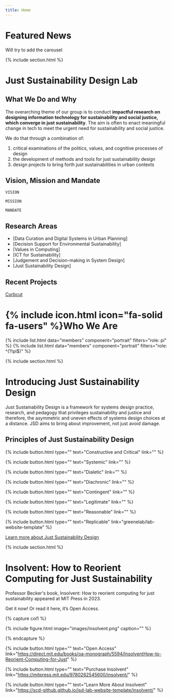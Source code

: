 ```yaml
---
title: Home
---
```


# Featured News

Will try to add the carousel 

{% include section.html %}

# Just Sustainability Design Lab

## What We Do and Why

The overarching theme of our group is to conduct  **impactful research on designing information technology for sustainability and social justice, which converge in just sustainability**. The aim is often to enact meaningful change in tech to meet the urgent need for sustainability and social justice. 

We do that through a combination of:
1. critical examinations of the politics, values, and cognitive processes of design
2. the development of methods and tools for just sustainability design 
3. design projects to bring forth just sustainabilities in urban contexts




## Vision, Mission and Mandate

```
VISION
```

```
MISSION
```

```
MANDATE
```


## Research Areas

- [Data Curation and Digital Systems in Urban Planning]
- [Decision Support for Environmental Sustainability]
- [Values in Computing]
- [ICT for Sustainability]
- [Judgement and Decision-making in System Design]
- [Just Sustainability Design]


## Recent Projects
[Curbcut](https://toronto.curbcut.ca/)

# {% include icon.html icon="fa-solid fa-users" %}Who We Are

{% include list.html data="members" component="portrait" filters="role: pi" %}
{% include list.html data="members" component="portrait" filters="role: ^(?!pi$)" %}

{% include section.html %}

# Introducing Just Sustainability Design

Just Sustainability Design is a framework for systems design practice, research, and pedagogy that privileges sustainability and justice and therefore, the asymmetric and uneven effects of systems design choices at a distance. JSD aims to bring about improvement, not just avoid damage. 

## Principles of Just Sustainability Design

{%
  include button.html
  type=""
  text="Constructive and Critical"
  link=""
%}

{%
  include button.html
  type=""
  text="Systemic"
  link=""
%}

{%
  include button.html
  type=""
  text="Dialetic"
  link=""
%}

{%
  include button.html
  type=""
  text="Diachronic"
  link=""
%}

{%
  include button.html
  type=""
  text="Contingent"
  link=""
%}

{%
  include button.html
  type=""
  text="Legitimate"
  link=""
%}

{%
  include button.html
  type=""
  text="Reasonable"
  link=""
%}

{%
  include button.html
  type=""
  text="Replicable"
  link="greenelab/lab-website-template"
%}

[Learn more about Just Sustainability Design](https://scd-github.github.io/jsd-lab-website-template/introduction%20to%20JSD/)

{% include section.html %}

# Insolvent: How to Reorient Computing for Just Sustainability

Professor Becker's book, Insolvent: How to reorient computing for just sustainability appeared at MIT Press in 2023. 

Get it now! Or read it here, it’s Open Access.

{% capture col1 %}

{%
  include figure.html
  image="images/insolvent.png"
  caption=""
%}

{% endcapture %}

{%
  include button.html
  type=""
  text="Open Access"
  link="https://direct.mit.edu/books/oa-monograph/5594/InsolventHow-to-Reorient-Computing-for-Just"
%}

{%
  include button.html
  type=""
  text="Purchase Insolvent"
  link="https://mitpress.mit.edu/9780262545600/insolvent/"
%}

{%
  include button.html
  type=""
  text="Learn More About Insolvent"
  link="https://scd-github.github.io/jsd-lab-website-template/insolvent/"
%}

